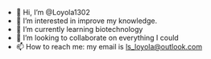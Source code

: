 - 👋 Hi, I’m @Loyola1302
- 👀 I’m interested in improve my knowledge.
- 🌱 I’m currently learning biotechnology 
- 💞️ I’m looking to collaborate on everything I could
- 📫 How to reach me: my email is ls_loyola@outlook.com

<!---
Loyola1302/Loyola1302 is a ✨ special ✨ repository because its `README.md` (this file) appears on your GitHub profile.
You can click the Preview link to take a look at your changes.
--->


